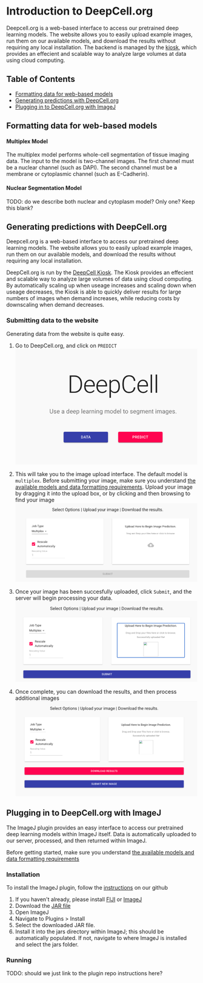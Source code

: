 # Introduction to DeepCell.org
Deepcell.org is a web-based interface to access our pretrained deep learning models. The website allows you to easily upload example images, run them on our available models, and download the results without requiring any local installation. The backend is managed by the [kiosk](https://github.com/vanvalenlab/kiosk-console), which provides an effecient and scalable way to analyze large volumes at data using cloud computing. 
## Table of Contents

* [Formatting data for web-based models](README.md/#formatting-data-for-web-based-models)
* [Generating predictions with DeepCell.org](README.md/#generating-predictions-with-deepcellorg)
* [Plugging in to DeepCell.org with ImageJ](README.md/#plugging-in-to-deepcellorg-with-imagej)

## Formatting data for web-based models

#### Multiplex Model
The multiplex model performs whole-cell segmentation of tissue imaging data. The input to the model is two-channel images. The first channel must be a
nuclear channel (such as DAPI). The second channel must be a membrane or cytoplasmic channel (such as E-Cadherin). 

#### Nuclear Segmentation Model
TODO: do we describe both nuclear and cytoplasm model? Only one? Keep this blank?

## Generating predictions with DeepCell.org
Deepcell.org is a web-based interface to access our pretrained deep learning models. The website allows you to easily upload example images, 
run them on our available models, and download the results without requiring any local installation. 

DeepCell.org is run by the [DeepCell Kiosk](https://github.com/vanvalenlab/kiosk-console). The Kiosk provides an effecient and scalable way to analyze 
large volumes of data using cloud computing. By automatically scaling up when useage increases and scaling down when useage decreases, the Kiosk
is able to quickly deliver results for large numbers of images when demand increases, while reducing costs by downscaling when demand decreases. 


### Submitting data to the website
Generating data from the website is quite easy. 
1. Go to DeepCell.org, and click on `PREDICT`
![image](DeepCell_website_predict.png)

2. This will take you to the image upload interface. The default model is `multiplex`. Before submitting your image, make sure you understand [the available models and data formatting requirements](models.md). Upload your image by dragging it into the upload box, or by clicking and then browsing to find your image
![image](DeepCell_website_upload.png)

3. Once your image has been succesfully uploaded, click `Submit`, and the server will begin processing your data.
![image](DeepCell_wesbite_submit.png)

4. Once complete, you can download the results, and then process additional images
![image](DeepCell_website_download.png)


## Plugging in to DeepCell.org with ImageJ
The ImageJ plugin provides an easy interface to access our pretrained deep learning models within ImageJ itself. Data is automatically uploaded to our server,
processed, and then returned within ImageJ. 

Before getting started, make sure you understand [the available models and data formatting requirements](models.md)

### Installation
To install the ImageJ plugin, follow the [instructions][1] on our github

[1]: <https://github.com/vanvalenlab/kiosk-imageJ-plugin#how-to-install target="_blank">

1. If you haven't already, please install [FIJI](https://imagej.net/Fiji/Downloads) or [ImageJ](https://imagej.net/Downloads)
2. Download the [JAR file](https://github.com/vanvalenlab/kiosk-imageJ-plugin/releases/download/0.3.1/Kiosk_ImageJ-0.3.1.jar)
3. Open ImageJ
4. Navigate to Plugins > Install
5. Select the downloaded JAR file.
6. Install it into the jars directory within ImageJ; this should be automatically populated. If not, navigate to where ImageJ 
is installed and select the jars folder. 


### Running
TODO: should we just link to the plugin repo instructions here?

